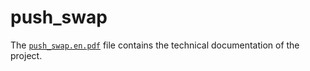 # push_swap

The [`push_swap.en.pdf`](/push_swap/push_swap.en.pdf) file contains the technical documentation of the project.
